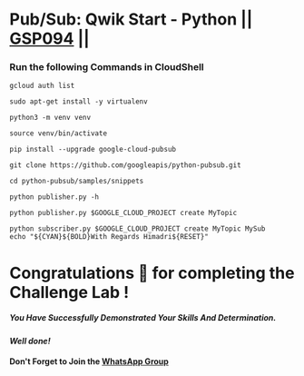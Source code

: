 # Pub/Sub: Qwik Start - Python || [GSP094](https://www.cloudskillsboost.google/course_templates/637/labs/464358) ||

### Run the following Commands in CloudShell
```
gcloud auth list 

sudo apt-get install -y virtualenv

python3 -m venv venv

source venv/bin/activate

pip install --upgrade google-cloud-pubsub

git clone https://github.com/googleapis/python-pubsub.git

cd python-pubsub/samples/snippets

python publisher.py -h

python publisher.py $GOOGLE_CLOUD_PROJECT create MyTopic

python subscriber.py $GOOGLE_CLOUD_PROJECT create MyTopic MySub
echo "${CYAN}${BOLD}With Regards Himadri${RESET}"
```

# Congratulations 🎉 for completing the Challenge Lab !

##### *You Have Successfully Demonstrated Your Skills And Determination.*

#### *Well done!*

#### Don't Forget to Join the [WhatsApp Group](https://chat.whatsapp.com/Cxmw4DvCwEHCqU8qzTpv6r) 
